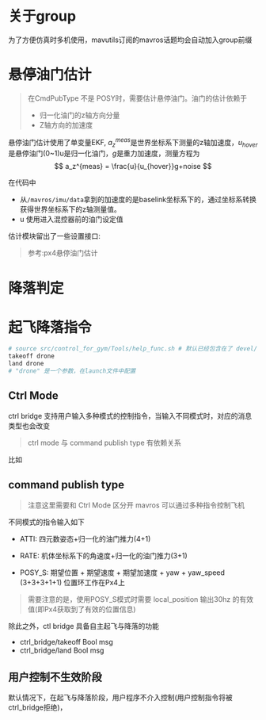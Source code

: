 # 关于group

为了方便仿真时多机使用，mavutils订阅的mavros话题均会自动加入group前缀

# 悬停油门估计

> 在CmdPubType 不是 POSY时，需要估计悬停油门。油门的估计依赖于
> - 归一化油门的z轴方向分量
> - Z轴方向的加速度

悬停油门估计使用了单变量EKF, $a_z^{meas}$是世界坐标系下测量的z轴加速度，$u_{hover}$ 是悬停油门(0~1)u是归一化油门，$g$是重力加速度，测量方程为
$$
a_z^{meas}  =  \frac{u}{u_{hover}}g+noise
$$

在代码中
- 从`/mavros/imu/data`拿到的加速度的是baselink坐标系下的，通过坐标系转换获得世界坐标系下的z轴测量值。
- u 使用进入混控器前的油门设定值

估计模块留出了一些设置接口:

> 参考:px4悬停油门估计


# 降落判定

# 起飞降落指令

```bash
# source src/control_for_gym/Tools/help_func.sh # 默认已经包含在了 devel/setup.bash 中
takeoff drone
land drone
# "drone" 是一个参数，在launch文件中配置
```

## Ctrl Mode

ctrl bridge 支持用户输入多种模式的控制指令，当输入不同模式时，对应的消息类型也会改变

> ctrl mode 与 command publish type 有依赖关系

比如


## command publish type

> 注意这里需要和 Ctrl Mode 区分开
mavros 可以通过多种指令控制飞机

不同模式的指令输入如下
- ATTI: 四元数姿态+归一化的油门推力(4+1)
- RATE: 机体坐标系下的角速度+归一化的油门推力(3+1)

- POSY_S: 期望位置 + 期望速度 + 期望加速度 + yaw + yaw_speed (3+3+3+1+1) 位置环工作在Px4上
<!-- - LMPC:  -->

> 需要注意的是，使用POSY_S模式时需要 local_position 输出30hz 的有效值(即Px4获取到了有效的位置信息)

除此之外，ctl bridge 具备自主起飞与降落的功能
  - ctrl_bridge/takeoff Bool msg
  - ctrl_bridge/land  Bool msg

## 用户控制不生效阶段

默认情况下，在起飞与降落阶段，用户程序不介入控制(用户控制指令将被ctrl_bridge拒绝)，